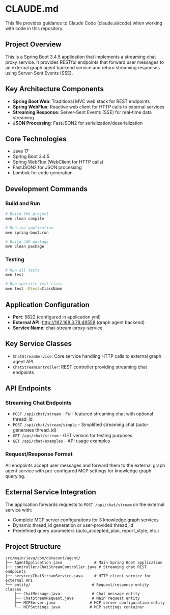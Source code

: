 # CLAUDE.md

This file provides guidance to Claude Code (claude.ai/code) when working with code in this repository.

## Project Overview

This is a Spring Boot 3.4.5 application that implements a streaming chat proxy service. It provides RESTful endpoints that forward user messages to an external graph agent backend service and return streaming responses using Server-Sent Events (SSE).

## Key Architecture Components

- **Spring Boot Web**: Traditional MVC web stack for REST endpoints
- **Spring WebFlux**: Reactive web client for HTTP calls to external services
- **Streaming Response**: Server-Sent Events (SSE) for real-time data streaming
- **JSON Processing**: FastJSON2 for serialization/deserialization

## Core Technologies

- Java 17
- Spring Boot 3.4.5
- Spring WebFlux (WebClient for HTTP calls)
- FastJSON2 for JSON processing
- Lombok for code generation

## Development Commands

### Build and Run
```bash
# Build the project
mvn clean compile

# Run the application
mvn spring-boot:run

# Build JAR package
mvn clean package
```

### Testing
```bash
# Run all tests
mvn test

# Run specific test class
mvn test -Dtest=ClassName
```

## Application Configuration

- **Port**: 5822 (configured in application.yml)
- **External API**: http://192.168.3.78:48558 (graph agent backend)
- **Service Name**: chat-stream-proxy-service

## Key Service Classes

- `ChatStreamService`: Core service handling HTTP calls to external graph agent API
- `ChatStreamController`: REST controller providing streaming chat endpoints

## API Endpoints

### Streaming Chat Endpoints
- `POST /api/chat/stream` - Full-featured streaming chat with optional thread_id
- `POST /api/chat/stream/simple` - Simplified streaming chat (auto-generates thread_id)
- `GET /api/chat/stream` - GET version for testing purposes
- `GET /api/chat/examples` - API usage examples

### Request/Response Format
All endpoints accept user messages and forward them to the external graph agent service with pre-configured MCP settings for knowledge graph querying.

## External Service Integration

The application forwards requests to `POST /api/chat/stream` on the external service with:
- Complete MCP server configurations for 3 knowledge graph services
- Dynamic thread_id generation or user-provided thread_id
- Predefined query parameters (auto_accepted_plan, report_style, etc.)

## Project Structure

```
src/main/java/com/datacent/agent/
├── AgentApplication.java              # Main Spring Boot application
├── controller/ChatStreamController.java # Streaming chat REST endpoints
├── service/ChatStreamService.java     # HTTP client service for external API
└── entity/                           # Request/response entity classes
    ├── ChatMessage.java              # Chat message entity
    ├── ChatStreamRequest.java        # Main request entity
    ├── MCPServer.java               # MCP server configuration entity
    └── MCPSettings.java             # MCP settings container
```